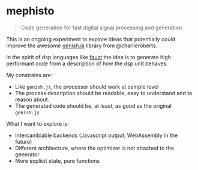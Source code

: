 # mephisto

> Code generation for fast digital signal processing and generation

This is an ongoing experiment to explore ideas that potentially could improve the awesome [genish.js](https://github.com/charlieroberts) library from @charlieroberts.

In the spirit of dsp languages like [faust](http://faust.grame.fr/about/) the idea is to generate high performant code from a description of how the dsp unit behaves.

My constrains are:

- Like `genish.js`, the processor should work at sample level
- The process description should be readable, easy to understand and to reason about.
- The generated code should be, at least, as good as the original `genish.js`

What I want to explore is:

- Intercambiable backends (Javascript output, WebAssembly in the future)
- Different architecture, where the optimizer is not attached to the generator
- More explicit state, pure functions
